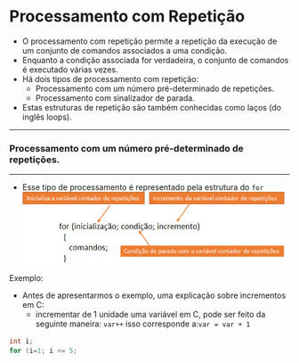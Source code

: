 # Processamento com Repetição
+ O processamento com repetição permite a repetição da execução de um conjunto de comandos associados a uma condição.
+ Enquanto a condição associada for verdadeira, o conjunto de comandos é executado várias vezes.
+ Há dois tipos de processamento com repetição: 
    + Processamento com um número pré-determinado de repetições.
    + Processamento com sinalizador de parada.
+ Estas estruturas de repetição são também conhecidas como laços (do inglês loops).

---
### Processamento com um número pré-determinado de repetições.
---
+ Esse tipo de processamento é representado pela estrutura do ```for```
![for](/markdowns/for.png)

Exemplo:
+ Antes de apresentarmos o exemplo, uma explicação sobre incrementos em C:
    + incrementar de 1 unidade uma variável em C, pode ser feito da seguinte maneira: ```var++``` isso corresponde a:```var = var + 1```

```C runnable
int i;
for (i=1; i <= 5; 

